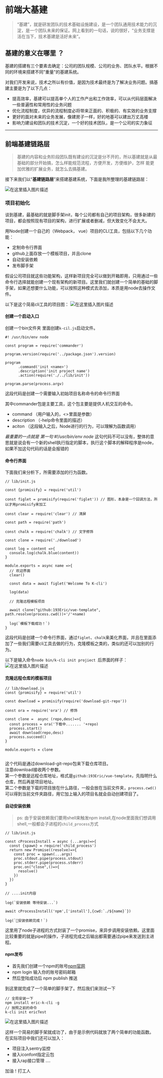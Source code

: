 # 前端大基建

>“基建”，就是研发团队的技术基础设施建设，是一个团队通用技术能力的沉淀，是一个团队未来的保证。网上看到的一句话，说的很好，“业务支撑是活在当下，技术基建是活好未来”。


## 基建的意义在哪里 ？

基建的搭建有三个要素去确定：公司的团队规模、公司的业务、团队水平。根据不同的环境来搭建不同"重量"的基建系统。

对我们开发来说，技术之所以有价值，是因为技术最终是为了解决业务问题。搞基建主要是为了以下几点：

- 提高效率，基建可以提高单个人的工作产出和工作效率，可以从代码层面解决一些普遍性和常用性的业务问题
- 优化流程制度，优异的流程制度必将带来正面的、积极的、有实效的业务支撑
- 更好的面对未来的业务发展，像建房子一样，好的地基可以建出万丈高楼
- 影响力建设和团队的技术沉淀，一个好的技术团队，是一个公司的实力象征




---
  
## 前端基建链路层
> 基建的内容和业务阶段团队既有建设的沉淀是分不开的，所以基建就是从最基础的部分开始搞，怎么样能规范流程，方便开发，方便维护，怎样 能更加优雅的扩展业务，就怎么去搞基建。

接下来我们以“**基建链路层**”来搭建基建系统，下面是我所整理的基建链路层：

![在这里插入图片描述](https://img-blog.csdnimg.cn/20201020114014451.png?x-oss-process=image/watermark,type_ZmFuZ3poZW5naGVpdGk,shadow_10,text_aHR0cHM6Ly9ibG9nLmNzZG4ubmV0L3FxXzI0MDczODg1,size_16,color_FFFFFF,t_70#pic_center)

###  项目初始化
谈到基建，最基础的就是脚手架init，每个公司都有自己的项目架构，很多新建的项目，都会按照现有项目的架构，进行扩展或者删减，但大致变化不会太大。

用Node创建一个自己的（Webpack， vue）项目的CLI工具，包括以下几个功能：

- 定制命令行界面
- github上面存放一个模板项目，并且clone
- 自动安装依赖
- 发布脚手架

假设公司项目就这些功能架构，这样新项目完全可以做到开箱即用，只用通过一些命令行选择就能创建一个现有架构的新项目。这里我们就创建一个简单的基础的脚手架，如果还想要什么功能，可以按照这种模式去添加，本质是用node去操作文件。

以下是这个简易cli工具的项目图：
![在这里插入图片描述](https://img-blog.csdnimg.cn/20201020163120846.png?x-oss-process=image/watermark,type_ZmFuZ3poZW5naGVpdGk,shadow_10,text_aHR0cHM6Ly9ibG9nLmNzZG4ubmV0L3FxXzI0MDczODg1,size_16,color_FFFFFF,t_70#pic_center)


#### 创建一个启动入口
创建一个bin文件夹 里面创建`k-cil.js`启动文件。
```
#! /usr/bin/env node

const program = require('commander')

program.version(require('../package.json').version)

program
      .command('init <name>')
      .description('init project name')
      .action(require('./../lib/init'))
      
program.parse(process.argv)
```
这段代码是创建一个需要输入初始项目名称命令的命令行界面  

其中commander包是主要工具，这个包主要是提供人机交互的命令。
- command （用户输入的，<>里面是参数）
- description （-help命令里面的描述）
- aciton （这段输入之后，Node进行的行为，可以理解为函数调用）

*最重要的一点就是 第一句 #!/usr/bin/env node*
这句代码不可以没有，整体的意思就是说会有一个新的shell执行指定的脚本，执行这个脚本的解释程序是node，
如果不加这句代码的话是会报错的

#### 命令行界面
下面我们来分析下，所需要添加的行为函数。

```
// lib/init.js

const {promisify} = require('util')
 
const figlet = promisify(require('figlet')) // 图形，本身是一个回调方法，所以才用promisify来加工

const clear = require('clear') // 清屏

const path = require('path')

const chalk = require('chalk') // 文字修饰

const clone = require('./download')

const log = content =>{
  console.log(chalk.blue(content))
}

module.exports = async name =>{
  // 欢迎界面
  clear()

  const data = await figlet('Welcome To K-cli')

  log(data)

  // 克隆远程模板项目
  
  await clone("github:193Eric/vue-template", path.resolve(process.cwd())+'/'+name)

  log(`模板下载成功！`)
}
```

这段代码是创建一个命令行界面，通过`figlet`、`chalk`来美化界面，并且在里面添加了一些我们需要cli工具去做的行为，克隆模板之类的，类似的还可以加别的行为。

以下是输入命令`node bin/k-cli init projiect `后界面的样子：
![在这里插入图片描述](https://img-blog.csdnimg.cn/20201020164545125.png?x-oss-process=image/watermark,type_ZmFuZ3poZW5naGVpdGk,shadow_10,text_aHR0cHM6Ly9ibG9nLmNzZG4ubmV0L3FxXzI0MDczODg1,size_16,color_FFFFFF,t_70#pic_center)


#### 克隆远程仓库的模板项目

```
// lib/download.js
const {promisify} = require('util')

const download = promisify(require('download-git-repo'))

const ora = require('ora') // 修饰

const clone =  async (repo,desc)=>{
  const process = ora('下载中....... '+repo)
  process.start()
  await download(repo,desc)
  process.succeed()
}

module.exports = clone


```
这个代码是通过download-git-repo包来下载仓库项目。  
注意download接收两个参数。  
第一个参数是远程仓库地址，格式是`github:193Eric/vue-template`，先指明什么仓库，然后再是项目地址。  
第二个参数是下载的项目放在什么路径，一般会放在当前文件夹，`process.cwd()`可以得到当前文件夹路径，用它加上输入的项目名就会自动创建项目了。

#### 自动安装依赖

>ps: 由于安装依赖我们要用shell来触发npm install,在node里面我们想调用shell,一般都会子进程的`child_process`方式

```
// lib/init.js

const cProcessInstall = async (...args)=>{
  const {spawn} = require('child_process')
  return new Promise((resolve)=>{
    const proc = spawn(...args)
    proc.stdout.pipe(process.stdout)
    proc.stderr.pipe(process.stderr)
    proc.on("close",()=>{
      resolve()
    })
  })
}

// ....init内容

log(`安装依赖 等待安装...`)

await cProcessInstall('npm',['install'],{cwd:`./${name}`})

log(`🚀安装依赖完成！`)
```

这里用了node子进程的方式封装了一个promise，来异步调用安装依赖。这里面比较重要的就是pipe的操作，子进程完成之后输出都需要通过pipe来发送到主进程。


#### npm发布

- 首先我们创建一个npm的账号[npm官网]("https://www.npmjs.com/")  
- npm login 输入你的账号密码邮箱
- 然后登陆成功后 npm publish 推送

到这里就完成了一个简单的脚手架了。然后我们来测试一下  

```
// 全局安装一下
npm install eric-k-cli -g
// 按照之前的命令
k-cli init ericTest
```
![在这里插入图片描述](https://img-blog.csdnimg.cn/20201020164721571.png?x-oss-process=image/watermark,type_ZmFuZ3poZW5naGVpdGk,shadow_10,text_aHR0cHM6Ly9ibG9nLmNzZG4ubmV0L3FxXzI0MDczODg1,size_16,color_FFFFFF,t_70#pic_center)

这样一个简易的脚手架就成功了，由于是示例代码就放了两个简单的功能函数。 
在实际项目中我们还可以加入：

- 项目注入sentry监控
- 接入iconfont指定云包
- 接入rap接口管理
....

加油！打工人